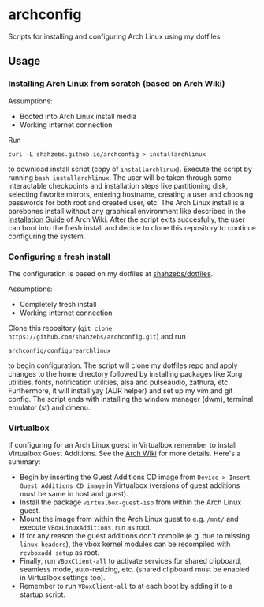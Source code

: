 # archconfig
Scripts for installing and configuring Arch Linux using my dotfiles

## Usage
### Installing Arch Linux from scratch (based on Arch Wiki)
Assumptions:
- Booted into Arch Linux install media
- Working internet connection
  
Run
```
curl -L shahzebs.github.io/archconfig > installarchlinux
```
to download install script (copy of `installarchlinux`). Execute the script by running `bash installarchlinux`.
The user will be taken through some interactable checkpoints and installation steps like partitioning disk, selecting favorite mirrors, entering hostname, creating a user and choosing passwords for both root and created user, etc.
The Arch Linux install is a barebones install without any graphical environment like described in the [Installation Guide](https://wiki.archlinux.org/index.php/Installation_guide) of Arch Wiki.
After the script exits succesfully, the user can boot into the fresh install and decide to clone this repository to continue configuring the system.

### Configuring a fresh install
The configuration is based on my dotfiles at [shahzebs/dotfiles](https://github.com/shahzebs/dotfiles).

Assumptions:
- Completely fresh install
- Working internet connection

Clone this repository (`git clone https://github.com/shahzebs/archconfig.git`) and run
```
archconfig/configurearchlinux
```
to begin configuration.
The script will clone my dotfiles repo and apply changes to the home directory followed by installing packages like Xorg utilities, fonts, notification utilities, alsa and pulseaudio, zathura, etc. Furthermore, it will install yay (AUR helper) and set up my vim and git config. The script ends with installing the window manager (dwm), terminal emulator (st) and dmenu.

### Virtualbox
If configuring for an Arch Linux guest in Virtualbox remember to install Virtualbox Guest Additions. See the [Arch Wiki](https://wiki.archlinux.org/index.php/VirtualBox/Install_Arch_Linux_as_a_guest#Install_the_Guest_Additions) for more details. Here's a summary:

- Begin by inserting the Guest Additions CD image from `Device > Insert Guest Additions CD image` in Virtualbox (versions of guest additions must be same in host and guest). 
- Install the package `virtualbox-guest-iso` from within the Arch Linux guest.
- Mount the image from within the Arch Linux guest to e.g. `/mnt/` and execute `VBoxLinuxAdditions.run` as root.
- If for any reason the guest additions don't compile (e.g. due to missing `linux-headers`), the vbox kernel modules can be recompiled with `rcvboxadd setup` as root.
- Finally, run `VBoxClient-all` to activate services for shared clipboard, seamless mode, auto-resizing, etc. (shared clipboard must be enabled in Virtualbox settings too).
- Remember to run `VBoxClient-all` to at each boot by adding it to a startup script. 
